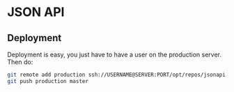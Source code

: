 # JSON API

## Deployment

Deployment is easy, you just have to have a user on the production server. Then do:

```bash
git remote add production ssh://USERNAME@SERVER:PORT/opt/repos/jsonapi.git
git push production master
```

